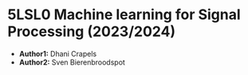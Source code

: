 # 5LSL0 Machine learning for Signal Processing (2023/2024)

- **Author1:** Dhani Crapels
- **Author2:** Sven Bierenbroodspot
